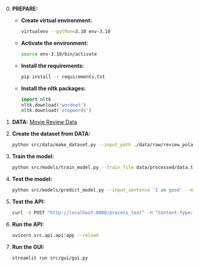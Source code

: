 0. **PREPARE:**
   - **Create virtual environment:**
     ```bash
     virtualenv --python=3.10 env-3.10
     ```
   - **Activate the environment:**
     ```bash
     source env-3.10/bin/activate
     ```
   - **Install the requirements:**
     ```bash
     pip install -r requirements.txt
     ```
   - **Install the nltk packages:**
     ```python
     import nltk
     nltk.download('wordnet')
     nltk.download('stopwords')
     ```

1. **DATA:** [Movie Review Data](http://www.cs.cornell.edu/people/pabo/movie-review-data/review_polarity.tar.gz)

2. **Create the dataset from DATA:**
   ```bash
   python src/data/make_dataset.py --input_path ./data/raw/review_polarity/txt_sentoken/ --output_file data/processed/data.txt
   ```

3. **Train the model:**
   ```bash
   python src/models/train_model.py --train_file data/processed/data.txt --model_type svm --output_model models/model.pkl
   ```

4. **Test the model:**
   ```bash
   python src/models/predict_model.py --input_sentence 'I am good' --model_file models/model.pkl
   ```

5. **Test the API:**
   ```bash
   curl -X POST "http://localhost:8000/process_text" -H "Content-Type: application/json" -d '{"text": "i am good."}'
   ```

6. **Run the API:**
   ```bash
   uvicorn src.api.api:app --reload
   ```

7. **Run the GUI:**
   ```bash
   streamlit run src/gui/gui.py
   ```
